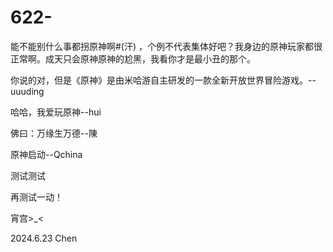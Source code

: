 # 622-
能不能别什么事都拐原神啊#(汗) ，个例不代表集体好吧？我身边的原神玩家都很正常啊。成天只会原神原神的尬黑，我看你才是最小丑的那个。

你说的对，但是《原神》是由米哈游自主研发的一款全新开放世界冒险游戏。--uuuding

哈哈，我爱玩原神--hui

佛曰：万缘生万德--陳

原神启动--Qchina

测试测试

再测试一动！

宵宫>_<

2024.6.23 Chen